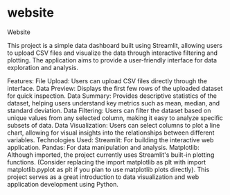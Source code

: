 # website
Website

This project is a simple data dashboard built using Streamlit, allowing users to upload CSV files and visualize the data through interactive filtering and plotting. The application aims to provide a user-friendly interface for data exploration and analysis.

Features:
File Upload: Users can upload CSV files directly through the interface.
Data Preview: Displays the first few rows of the uploaded dataset for quick inspection.
Data Summary: Provides descriptive statistics of the dataset, helping users understand key metrics such as mean, median, and standard deviation.
Data Filtering: Users can filter the dataset based on unique values from any selected column, making it easy to analyze specific subsets of data.
Data Visualization: Users can select columns to plot a line chart, allowing for visual insights into the relationships between different variables.
Technologies Used:
Streamlit: For building the interactive web application.
Pandas: For data manipulation and analysis.
Matplotlib: Although imported, the project currently uses Streamlit's built-in plotting functions. (Consider replacing the import matplotlib as plt with import matplotlib.pyplot as plt if you plan to use matplotlib plots directly).
This project serves as a great introduction to data visualization and web application development using Python.

